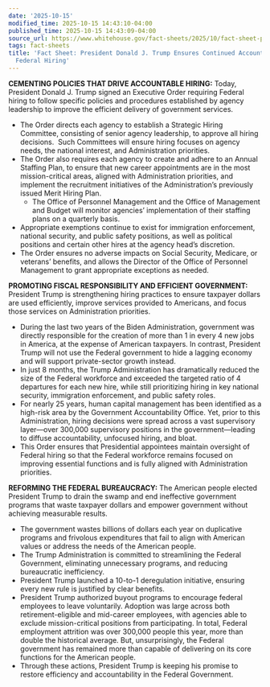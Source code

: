 ```yaml
---
date: '2025-10-15'
modified_time: 2025-10-15 14:43:10-04:00
published_time: 2025-10-15 14:43:09-04:00
source_url: https://www.whitehouse.gov/fact-sheets/2025/10/fact-sheet-president-donald-j-trump-ensures-continued-accountability-in-federal-hiring/
tags: fact-sheets
title: 'Fact Sheet: President Donald J. Trump Ensures Continued Accountability in
  Federal Hiring'
---
```

 
**CEMENTING POLICIES THAT DRIVE ACCOUNTABLE HIRING:** Today, President
Donald J. Trump signed an Executive Order requiring Federal hiring to
follow specific policies and procedures established by agency leadership
to improve the efficient delivery of government services.

-   The Order directs each agency to establish a Strategic Hiring
    Committee, consisting of senior agency leadership, to approve all
    hiring decisions.  Such Committees will ensure hiring focuses on
    agency needs, the national interest, and Administration priorities.
-   The Order also requires each agency to create and adhere to an
    Annual Staffing Plan, to ensure that new career appointments are in
    the most mission-critical areas, aligned with Administration
    priorities, and implement the recruitment initiatives of the
    Administration’s previously issued Merit Hiring Plan.
    -   The Office of Personnel Management and the Office of Management
        and Budget will monitor agencies’ implementation of their
        staffing plans on a quarterly basis.
-   Appropriate exemptions continue to exist for immigration
    enforcement, national security, and public safety positions, as well
    as political positions and certain other hires at the agency head’s
    discretion.
-   The Order ensures no adverse impacts on Social Security, Medicare,
    or veterans’ benefits, and allows the Director of the Office of
    Personnel Management to grant appropriate exceptions as needed.

**PROMOTING FISCAL RESPONSIBILITY AND EFFICIENT GOVERNMENT:** President
Trump is strengthening hiring practices to ensure taxpayer dollars are
used efficiently, improve services provided to Americans, and focus
those services on Administration priorities.

-   During the last two years of the Biden Administration, government
    was directly responsible for the creation of more than 1 in every 4
    new jobs in America, at the expense of American taxpayers. In
    contrast, President Trump will not use the Federal government to
    hide a lagging economy and will support private-sector growth
    instead.
-   In just 8 months, the Trump Administration has dramatically reduced
    the size of the Federal workforce and exceeded the targeted ratio of
    4 departures for each new hire, while still prioritizing hiring in
    key national security, immigration enforcement, and public safety
    roles.
-   For nearly 25 years, human capital management has been identified as
    a high-risk area by the Government Accountability Office. Yet, prior
    to this Administration, hiring decisions were spread across a vast
    supervisory layer—over 300,000 supervisory positions in the
    government—leading to diffuse accountability, unfocused hiring, and
    bloat.
-   This Order ensures that Presidential appointees maintain oversight
    of Federal hiring so that the Federal workforce remains focused on
    improving essential functions and is fully aligned with
    Administration priorities. 

**REFORMING THE FEDERAL BUREAUCRACY:** The American people elected
President Trump to drain the swamp and end ineffective government
programs that waste taxpayer dollars and empower government without
achieving measurable results.

-   The government wastes billions of dollars each year on duplicative
    programs and frivolous expenditures that fail to align with American
    values or address the needs of the American people.
-   The Trump Administration is committed to streamlining the Federal
    Government, eliminating unnecessary programs, and reducing
    bureaucratic inefficiency.
-   President Trump launched a 10-to-1 deregulation initiative, ensuring
    every new rule is justified by clear benefits.
-   President Trump authorized buyout programs to encourage federal
    employees to leave voluntarily. Adoption was large across both
    retirement-eligible and mid-career employees, with agencies able to
    exclude mission-critical positions from participating. In total,
    Federal employment attrition was over 300,000 people this year, more
    than double the historical average. But, unsurprisingly, the Federal
    government has remained more than capable of delivering on its core
    functions for the American people.
-   Through these actions, President Trump is keeping his promise to
    restore efficiency and accountability in the Federal Government.
